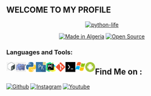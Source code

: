 <p align="center">
  
##  WELCOME TO MY PROFILE 
<p align="center"> 
<a href="https://github.com/python-life"><img title="python-life" src="https://github-readme-stats.vercel.app/api?username=python-life&show_icons=true&include_all_commits=true&theme=radical&cache_seconds=3200"></a>
</p>
<p align="center">
<a href="#"><img title="Made in Algeria" src="https://img.shields.io/badge/MADE%20IN-Algérie-green?colorA=%23ff0000&colorB=%23017e40&style=for-the-badge"></a>
<a href ="#"><src="https://img.shields.io/amo/stars/:addonId"></a>
  <a href="#"><img title="Open Source" src="https://img.shields.io/badge/Open%20Source-%E2%9D%A4-green?style=for-the-badge"></a>
 
 

### Languages and Tools:

  <img align="left" alt="Terminal" width="26px" src="icon/bash.jpg" />
  <img align="left" alt="Terminal" width="26px" src="icon/php.png" />
  <img align="left" alt="Terminal" width="26px" src="icon/python.png" />
  <img align="left" alt="Terminal" width="26px" src="icon/pydroid.png" />
   <img align="left" alt="Terminal" width="26px" src="icon/pycharm.png" />
   <img align="left" alt="Terminal" width="26px" src="icon/git.png" />
     <img align="left" alt="Terminal" width="26px" src="icon/termux.jpg" />
       <img align="left" alt="Terminal" width="26px" src="icon/windows.png" />
         <img align="left" alt="Terminal" width="26px" src="icon/android.png" />
         

<p align="left">
  
  
## Find Me on :

[![Github](https://img.shields.io/badge/github-python--life-green?style=for-the-badge&logo=github)](https://github.com/python-life)
[![Instagram](https://img.shields.io/badge/instagram-python.life-orange?style=for-the-badge&logo=instagram)](https://www.instagram.com/python.life)
[![Youtube](https://img.shields.io/badge/YouTube-python%20life-red?style=for-the-badge&logo=youtube)](https://www.youtube.com/c/pythonlife)
